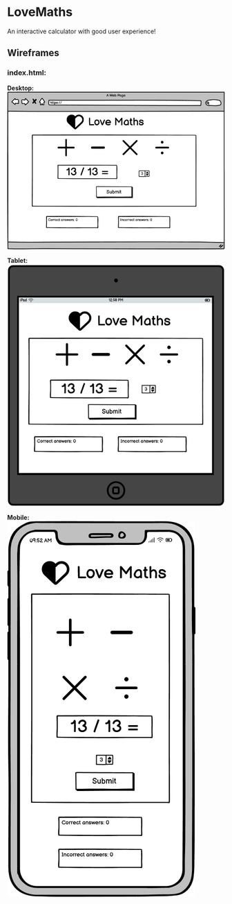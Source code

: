 # LoveMaths
An interactive calculator with good user experience!

## Wireframes

### index.html:
__Desktop:__
<br>
<img src="assets/images/index_html.png">
<br>

__Tablet:__
<br>
<img src="assets/images/tablet.png">
<br>

__Mobile:__
<br>
<img src="assets/images/mobile.png">
<br>

